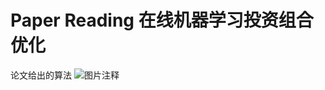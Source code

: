 # Paper Reading 在线机器学习投资组合优化

论文给出的算法
![图片注释](http://storage-uqer.datayes.com/5b18c52d6418080115614cf7/f156b710-a9fc-11e8-bd3c-0242ac140002)